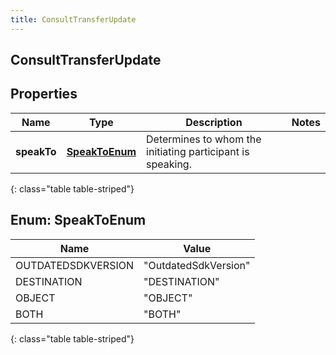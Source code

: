 ```yaml
---
title: ConsultTransferUpdate
---
```

## ConsultTransferUpdate


## Properties

| Name | Type | Description | Notes |
| ------------ | ------------- | ------------- | ------------- |
| **speakTo** | [**SpeakToEnum**](#SpeakToEnum)<!----> | Determines to whom the initiating participant is speaking. |  |
{: class="table table-striped"}


<a name="SpeakToEnum"></a>

## Enum: SpeakToEnum

| Name | Value |
| ---- | ----- |
| OUTDATEDSDKVERSION | &quot;OutdatedSdkVersion&quot; |
| DESTINATION | &quot;DESTINATION&quot; |
| OBJECT | &quot;OBJECT&quot; |
| BOTH | &quot;BOTH&quot; |
{: class="table table-striped"}



